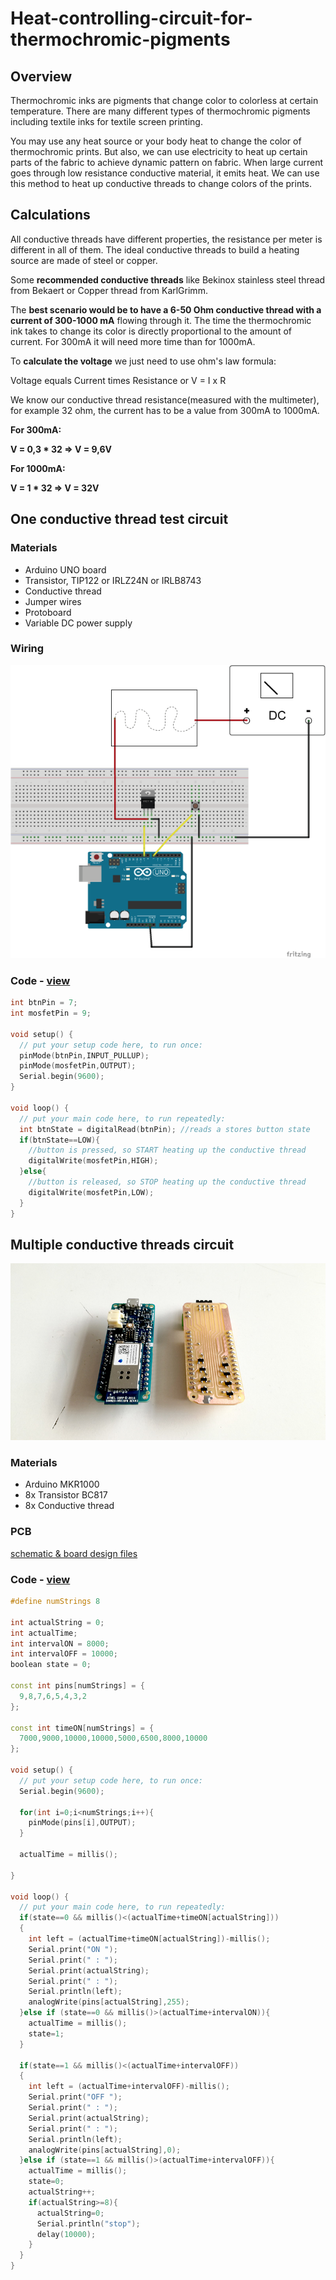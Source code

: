 # Heat-controlling-circuit-for-thermochromic-pigments


## Overview
Thermochromic inks are pigments that change color to colorless at certain temperature. There are many different types of thermochromic pigments including textile inks for textile screen printing.

You may use any heat source or your body heat to change the color of thermochromic prints. But also, we can use electricity to heat up certain parts of the fabric to achieve dynamic pattern on fabric.
When large current goes through low resistance conductive material, it emits heat. We can use this method to heat up conductive threads to change colors of the prints.


## Calculations
All conductive threads have different properties, the resistance per meter is different in all of them.
The ideal conductive threads to build a heating source are made of steel or copper.

Some __recommended conductive threads__ like Bekinox stainless steel thread from Bekaert or Copper thread from KarlGrimm.

The __best scenario would be to have a 6-50 Ohm conductive thread with a current of 300-1000 mA__ flowing through it. The time the thermochromic ink takes to change its color is directly proportional to the amount of current. For 300mA it will need more time than for 1000mA.

To __calculate the voltage__ we just need to use ohm's law formula:

Voltage equals Current times Resistance or V = I x R

We know our conductive thread resistance(measured with the multimeter), for example 32 ohm, the current has to be a value from 300mA to 1000mA.

__For 300mA:__

__V = 0,3 * 32 => V = 9,6V__

__For 1000mA:__

__V = 1 * 32 => V = 32V__



## One conductive thread test circuit


### Materials
- Arduino UNO board
- Transistor, TIP122 or IRLZ24N or IRLB8743
- Conductive thread
- Jumper wires
- Protoboard
- Variable DC power supply


### Wiring

![wiring](images/wiring_1_thread_test.png)


### Code - [view](code/_1_thread_test/)

```c++
int btnPin = 7;
int mosfetPin = 9;

void setup() {
  // put your setup code here, to run once:
  pinMode(btnPin,INPUT_PULLUP);
  pinMode(mosfetPin,OUTPUT);
  Serial.begin(9600);
}

void loop() {
  // put your main code here, to run repeatedly:
  int btnState = digitalRead(btnPin); //reads a stores button state
  if(btnState==LOW){
    //button is pressed, so START heating up the conductive thread
    digitalWrite(mosfetPin,HIGH);
  }else{
    //button is released, so STOP heating up the conductive thread
    digitalWrite(mosfetPin,LOW);
  }
}
```



## Multiple conductive threads circuit

![wiring](images/pcb_1.jpg)


### Materials
- Arduino MKR1000
- 8x Transistor BC817
- 8x Conductive thread


### PCB

[schematic & board design files](pcb/)


### Code - [view](code/_8_threads_test/)

```c++
#define numStrings 8

int actualString = 0;
int actualTime;
int intervalON = 8000;
int intervalOFF = 10000;
boolean state = 0;

const int pins[numStrings] = {
  9,8,7,6,5,4,3,2
};

const int timeON[numStrings] = {
  7000,9000,10000,10000,5000,6500,8000,10000
};

void setup() {
  // put your setup code here, to run once: 
  Serial.begin(9600);

  for(int i=0;i<numStrings;i++){
    pinMode(pins[i],OUTPUT);
  }

  actualTime = millis();
  
}

void loop() {
  // put your main code here, to run repeatedly:
  if(state==0 && millis()<(actualTime+timeON[actualString]))
  {
    int left = (actualTime+timeON[actualString])-millis();
    Serial.print("ON ");
    Serial.print(" : ");
    Serial.print(actualString);
    Serial.print(" : ");
    Serial.println(left);
    analogWrite(pins[actualString],255);
  }else if (state==0 && millis()>(actualTime+intervalON)){
    actualTime = millis();
    state=1;
  }

  if(state==1 && millis()<(actualTime+intervalOFF))
  {
    int left = (actualTime+intervalOFF)-millis();
    Serial.print("OFF ");
    Serial.print(" : ");
    Serial.print(actualString);
    Serial.print(" : ");
    Serial.println(left);
    analogWrite(pins[actualString],0);
  }else if (state==1 && millis()>(actualTime+intervalOFF)){
    actualTime = millis();
    state=0;
    actualString++;
    if(actualString>=8){
      actualString=0;
      Serial.println("stop");
      delay(10000);
    }
  }
}
```


```## Powering




